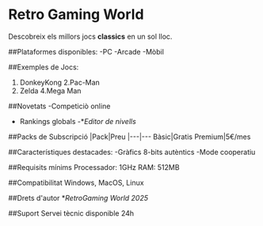 # Retro Gaming World

Descobreix els millors jocs **classics** en un sol lloc.

##Plataformes disponibles:
-PC
-Arcade
-Mòbil

##Exemples de Jocs:
1. DonkeyKong
2.Pac-Man
3. Zelda
4.Mega Man

##Novetats
-Competiciò online
- Rankings globals
-**Editor de nivells*

##Packs de Subscripció
|Pack|Preu
|---|---
Bàsic|Gratis
Premium|5€/mes

##Característiques destacades:
-Gràfics 8-bits autèntics
-Mode cooperatiu

##Requisits mínims
Processador: 1GHz
RAM: 512MB

##Compatibilitat
Windows, MacOS, Linux

##Drets d'autor
**RetroGaming World 2025*

##Suport
Servei tècnic disponible 24h